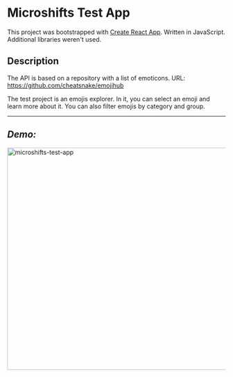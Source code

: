 # Microshifts Test App

This project was bootstrapped with [Create React App](https://github.com/facebook/create-react-app). Written in
JavaScript. Additional libraries weren't used.

## Description

The API is based on a repository with a list of emoticons. URL: https://github.com/cheatsnake/emojihub

The test project is an emojis explorer. In it, you can select an emoji and learn more about it. You can also filter
emojis by category and group.

______________________________________________

## _Demo:_

<img alt="microshifts-test-app" src="https://github.com/SAzzerPlayer/microshifts-testapp/blob/master/Demo.gif?raw=true" width="512" />

